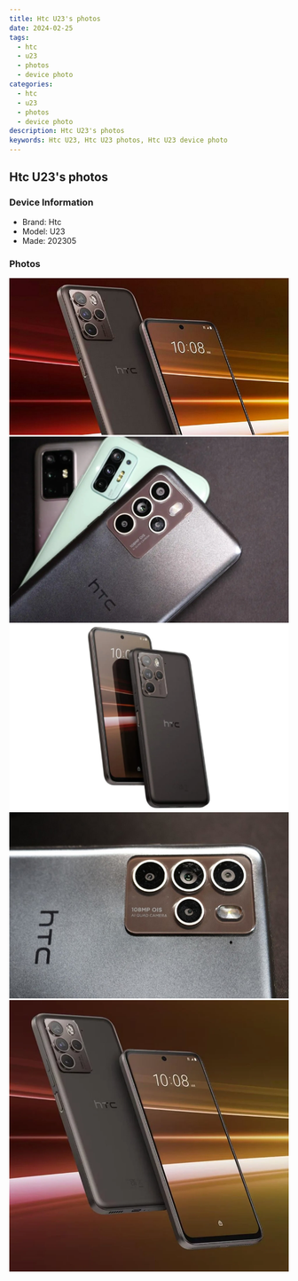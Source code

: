 ```yaml
---
title: Htc U23's photos
date: 2024-02-25
tags: 
  - htc
  - u23
  - photos
  - device photo
categories: 
  - htc
  - u23
  - photos
  - device photo
description: Htc U23's photos
keywords: Htc U23, Htc U23 photos, Htc U23 device photo
---
```


## Htc U23's photos

### Device Information

- Brand: Htc
- Model: U23
- Made: 202305

### Photos

![/images/best-assets/devices/htc/htc-u23/1.jpg](/images/best-assets/devices/htc/htc-u23/1.jpg)
![/images/best-assets/devices/htc/htc-u23/2.jpg](/images/best-assets/devices/htc/htc-u23/2.jpg)
![/images/best-assets/devices/htc/htc-u23/3.jpg](/images/best-assets/devices/htc/htc-u23/3.jpg)
![/images/best-assets/devices/htc/htc-u23/4.jpg](/images/best-assets/devices/htc/htc-u23/4.jpg)
![/images/best-assets/devices/htc/htc-u23/5.jpg](/images/best-assets/devices/htc/htc-u23/5.jpg)
